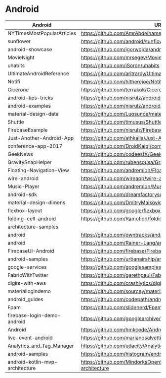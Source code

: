 # Android

| Android  |                          URL                                                             |
|----------|------------------------------------------------------------------------------------------------|
|NYTimesMostPopularArticles|https://github.com/AmrAbdelhameed/NYTimesMostPopularArticles|
|sunflower|https://github.com/android/sunflower|
|android-showcase|https://github.com/igorwojda/android-showcase|
|MovieNight|https://github.com/mrsegev/MovieNight|
|uhabits|https://github.com/iSoron/uhabits|
|UltimateAndroidReference|https://github.com/aritraroy/UltimateAndroidReference|
|Notifi|https://github.com/hitherejoe/Notifi|
|Cicerone|https://github.com/terrakok/Cicerone|
|android-tips-tricks|https://github.com/nisrulz/android-tips-tricks|
|android-examples|https://github.com/nisrulz/android-examples|
|material-design-data|https://github.com/Luosunce/material-design-data|
|Shuttle|https://github.com/timusus/Shuttle|
|FirebaseExample|https://github.com/nisrulz/FirebaseExample|
|Just-Another-Android-App|https://github.com/athkalia/Just-Another-Android-App|
|conference-app-2017|https://github.com/DroidKaigi/conference-app-2017|
|GeekNews|https://github.com/codeestX/GeekNews|
|GravitySnapHelper|https://github.com/rubensousa/GravitySnapHelper|
|Floating-Navigation-View|https://github.com/andremion/Floating-Navigation-View|
|wire-android|https://github.com/wireapp/wire-android|
|Music-Player|https://github.com/andremion/Music-Player|
|android-sdk|https://github.com/dreamfactorysoftware/android-sdk|
|material-design-dimens|https://github.com/DmitryMalkovich/material-design-dimens|
|flexbox-layout|https://github.com/google/flexbox-layout|
|folding-cell-android|https://github.com/Ramotion/folding-cell-android|
|architecture-samples||https://github.com/android/architecture-samples|
|android|https://github.com/owntracks/android|
|android|https://github.com/Rainer-Lang/android|
|FirebaseUI-Android|https://github.com/firebase/FirebaseUI-Android|
|android-samples|https://github.com/urbanairship/android-samples|
|google-services|https://github.com/googlesamples/google-services|
|FabricWithTwitter|https://github.com/garethpaul/FabricWithTwitter|
|digits-with-aws|https://github.com/crashlytics/digits-with-aws|
|materiallogindemo|https://github.com/sourcey/materiallogindemo|
|android_guides|https://github.com/codepath/android_guides|
|Fpam|https://github.com/slidenerd/Fpam|
|firebase-login-demo-android|https://github.com/googlearchive/firebase-login-demo-android|
|Android|https://github.com/hmkcode/Android|
|live-event-android|https://github.com/marianosalvetti/live-event-android|
|Analytics_and_Tag_Manager|https://github.com/udacity/Analytics_and_Tag_Manager|
|android-samples|https://github.com/histogram/android-samples|
|android-kotlin-mvp-architecture|https://github.com/MindorksOpenSource/android-kotlin-mvp-architecture|